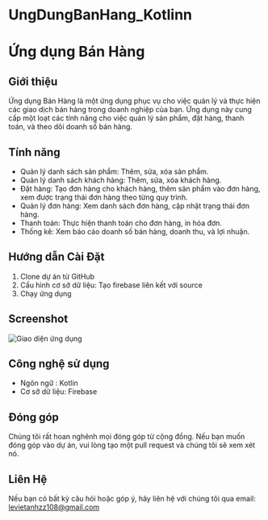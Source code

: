 # UngDungBanHang_Kotlinn
# Ứng dụng Bán Hàng

## Giới thiệu

Ứng dụng Bán Hàng là một ứng dụng phục vụ cho việc quản lý và thực hiện các giao dịch bán hàng trong doanh nghiệp của bạn. Ứng dụng này cung cấp một loạt các tính năng cho việc quản lý sản phẩm, đặt hàng, thanh toán, và theo dõi doanh số bán hàng.

## Tính năng

- Quản lý danh sách sản phẩm: Thêm, sửa, xóa sản phẩm.
- Quản lý danh sách khách hàng: Thêm, sửa, xóa khách hàng.
- Đặt hàng: Tạo đơn hàng cho khách hàng, thêm sản phẩm vào đơn hàng, xem được trạng thái đơn hàng theo từng quy trình.
- Quản lý đơn hàng: Xem danh sách đơn hàng, cập nhật trạng thái đơn hàng.
- Thanh toán: Thực hiện thanh toán cho đơn hàng, in hóa đơn.
- Thống kê: Xem báo cáo doanh số bán hàng, doanh thu, và lợi nhuận.

## Hướng dẫn Cài Đặt

1. Clone dự án từ GitHub
3. Cấu hình cơ sở dữ liệu: Tạo firebase liên kết với source
4. Chạy ứng dụng

## Screenshot

![Giao diện ứng dụng](screenshot.png)

## Công nghệ sử dụng

- Ngôn ngữ : Kotlin
- Cơ sỡ dữ liệu: Firebase

## Đóng góp

Chúng tôi rất hoan nghênh mọi đóng góp từ cộng đồng. Nếu bạn muốn đóng góp vào dự án, vui lòng tạo một pull request và chúng tôi sẽ xem xét nó.

## Liên Hệ

Nếu bạn có bất kỳ câu hỏi hoặc góp ý, hãy liên hệ với chúng tôi qua email: levietanhzz108@gmail.com
